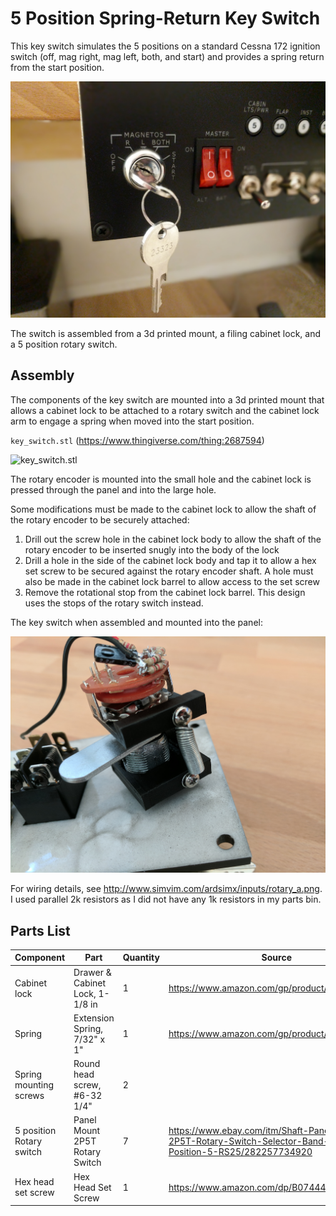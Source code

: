 # 5 Position Spring-Return Key Switch

This key switch simulates the 5 positions on a standard Cessna 172 ignition switch (off, mag right, mag left, both, and start) and provides a spring return from the start position.

![key_switch](images/key_switch.jpg)

The switch is assembled from a 3d printed mount, a filing cabinet lock, and a 5 position rotary switch. 

## Assembly

The components of the key switch are mounted into a 3d printed mount that allows a cabinet lock to be attached to a rotary switch and the cabinet lock arm to engage a spring when moved into the start position.

`key_switch.stl` (https://www.thingiverse.com/thing:2687594)

![key_switch.stl](https://cdn.thingiverse.com/renders/5a/88/6d/c2/59/c6c4b9057df0631dab33539f41e4be01_preview_featured.jpg)

The rotary encoder is mounted into the small hole and the cabinet lock is pressed through the panel and into the large hole.

Some modifications must be made to the cabinet lock to allow the shaft of the rotary encoder to be securely attached:

1. Drill out the screw hole in the cabinet lock body to allow the shaft of the rotary encoder to be inserted snugly into the body of the lock
2. Drill a hole in the side of the cabinet lock body and tap it to allow a hex set screw to be secured against the rotary encoder shaft. A hole must also be made in the cabinet lock barrel to allow access to the set screw
3. Remove the rotational stop from the cabinet lock barrel. This design uses the stops of the rotary switch instead.

The key switch when assembled and mounted into the panel:

![key_switch_mounted](images/key_switch_mounted.jpg)

For wiring details, see http://www.simvim.com/ardsimx/inputs/rotary_a.png. I used parallel 2k resistors as I did not have any 1k resistors in my parts bin.

## Parts List

| Component                | Part                            | Quantity | Source                                   |
| ------------------------ | ------------------------------- | -------- | ---------------------------------------- |
| Cabinet lock             | Drawer & Cabinet Lock, 1-1/8 in | 1        | https://www.amazon.com/gp/product/B000BDB686 |
| Spring                   | Extension Spring, 7/32" x 1"    | 1        | https://www.amazon.com/gp/product/B000M61J9I |
| Spring mounting screws   | Round head screw, #6-32 1/4"    | 2        |                                          |
| 5 position Rotary switch | Panel Mount 2P5T Rotary Switch  | 7        | https://www.ebay.com/itm/Shaft-Panel-Mount-2P5T-Rotary-Switch-Selector-Band-2-Pole-Position-5-RS25/282257734920 |
| Hex head set screw       | Hex Head Set Screw              | 1        | https://www.amazon.com/dp/B07444W57M     |